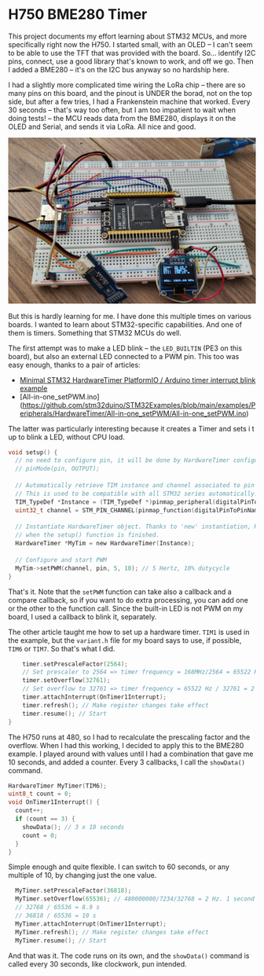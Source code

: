 # H750 BME280 Timer

This project documents my effort learning about STM32 MCUs, and more specifically right now the H750. I started small, with an OLED – I can't seem to be able to use the TFT that was provided with the board. So... identify I2C pins, connect, use a good library that's known to work, and off we go. Then I added a BME280 – it's on the I2C bus anyway so no hardship here.

I had a slightly more complicated time wiring the LoRa chip – there are so many pins on this board, and the pinout is UNDER the borad, not on the top side, but after a few tries, I had a Frankenstein machine that worked. Every 30 seconds – that's way too often, but I am too impatient to wait when doing tests! – the MCU reads data from the BME280, displays it on the OLED and Serial, and sends it via LoRa. All nice and good.

![LoRa](LoRa.jpg)

But this is hardly learning for me. I have done this multiple times on various boards. I wanted to learn about STM32-specific capabilities. And one of them is timers. Something that STM32 MCUs do well.

The first attempt was to make a LED blink – the `LED_BUILTIN` (PE3 on this board), but also an external LED connected to a PWM pin. This too was easy enough, thanks to a pair of articles:

* [Minimal STM32 HardwareTimer PlatformIO / Arduino timer interrupt blink example](https://techoverflow.net/2021/09/22/minimal-stm32-hardwaretimer-platformio-arduino-timer-interrupt-blink-example/)
* [All-in-one_setPWM.ino] (https://github.com/stm32duino/STM32Examples/blob/main/examples/Peripherals/HardwareTimer/All-in-one_setPWM/All-in-one_setPWM.ino)

The latter was particularly interesting because it creates a Timer and sets i t up to blink a LED, without CPU load.

```c
void setup() {
  // no need to configure pin, it will be done by HardwareTimer configuration
  // pinMode(pin, OUTPUT);

  // Automatically retrieve TIM instance and channel associated to pin
  // This is used to be compatible with all STM32 series automatically.
  TIM_TypeDef *Instance = (TIM_TypeDef *)pinmap_peripheral(digitalPinToPinName(pin), PinMap_PWM);
  uint32_t channel = STM_PIN_CHANNEL(pinmap_function(digitalPinToPinName(pin), PinMap_PWM));

  // Instantiate HardwareTimer object. Thanks to 'new' instantiation, HardwareTimer is not destructed
  // when the setup() function is finished.
  HardwareTimer *MyTim = new HardwareTimer(Instance);

  // Configure and start PWM
  MyTim->setPWM(channel, pin, 5, 10); // 5 Hertz, 10% dutycycle
}
```

That's it. Note that the `setPWM` function can take also a callback and a compare callback, so if you want to do extra processing, you can add one or the other to the function call. Since the built-in LED is not PWM on my board, I used a callback to blink it, separately.

The other article taught me how to set up a hardware timer. `TIM1` is used in the example, but the `variant.h` file for my board says to use, if possible, `TIM6` or `TIM7`. So that's what I did.

```c
    timer.setPrescaleFactor(2564);
    // Set prescaler to 2564 => timer frequency = 168MHz/2564 = 65522 Hz (from pre-devided by 1 clocksource of 168 MHz)
    timer.setOverflow(32761);
    // Set overflow to 32761 => timer frequency = 65522 Hz / 32761 = 2 Hz
    timer.attachInterrupt(OnTimer1Interrupt);
    timer.refresh(); // Make register changes take effect
    timer.resume(); // Start
}
```

The H750 runs at 480, so I had to recalculate the prescaling factor and the overflow. When I had this working, I decided to apply this to the BME280 example. I played around with values until I had a combination that gave me 10 seconds, and added a counter. Every 3 callbacks, I call the `showData()` command.

```c
HardwareTimer MyTimer(TIM6);
uint8_t count = 0;
void OnTimer1Interrupt() {
  count++;
  if (count == 3) {
    showData(); // 3 x 10 seconds
    count = 0;
  }
}
```

Simple enough and quite flexible. I can switch to 60 seconds, or any multiple of 10, by changing just the one value.

```c
  MyTimer.setPrescaleFactor(36818);
  MyTimer.setOverflow(65536); // 480000000/7234/32768 = 2 Hz. 1 second at full speed, 2 s at half speed
  // 32768 / 65536 = 8.9 s
  // 36818 / 65536 = 10 s
  MyTimer.attachInterrupt(OnTimer1Interrupt);
  MyTimer.refresh(); // Make register changes take effect
  MyTimer.resume(); // Start
```

And that was it. The code runs on its own, and the `showData()` command is called every 30 seconds, like clockwork, pun intended.
